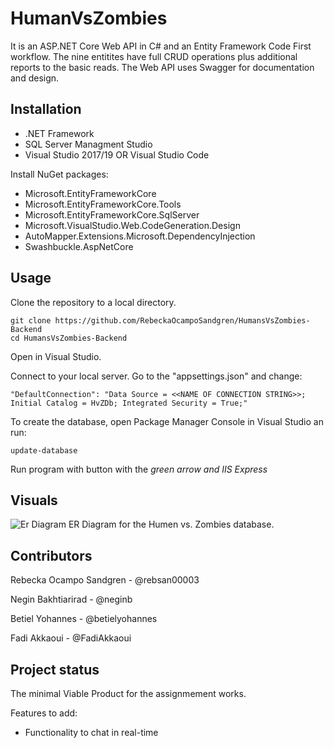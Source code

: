 # HumanVsZombies
It is an ASP.NET Core Web API in C# and an Entity Framework Code First workflow. The nine entitites have full CRUD operations plus additional reports to the basic reads. The Web API uses Swagger for documentation and design.

## Installation

* .NET Framework
* SQL Server Managment Studio
* Visual Studio 2017/19 OR Visual Studio Code

Install NuGet packages:

- Microsoft.EntityFrameworkCore 
- Microsoft.EntityFrameworkCore.Tools
- Microsoft.EntityFrameworkCore.SqlServer
- Microsoft.VisualStudio.Web.CodeGeneration.Design
- AutoMapper.Extensions.Microsoft.DependencyInjection
- Swashbuckle.AspNetCore

## Usage

Clone the repository to a local directory.

    git clone https://github.com/RebeckaOcampoSandgren/HumansVsZombies-Backend
    cd HumansVsZombies-Backend

Open in Visual Studio.

Connect to your local server. Go to the "appsettings.json" and change:

    "DefaultConnection": "Data Source = <<NAME OF CONNECTION STRING>>; Initial Catalog = HvZDb; Integrated Security = True;"

To create the database, open Package Manager Console in Visual Studio an run:

    update-database

Run program with button with the *green arrow and IIS Express*

## Visuals
![Er Diagram](/Diagram/ER-Diagram-HvZ-Database.png)
ER Diagram for the Humen vs. Zombies database.

## Contributors

Rebecka Ocampo Sandgren - @rebsan00003

Negin Bakhtiarirad - @neginb

Betiel Yohannes - @betielyohannes

Fadi Akkaoui - @FadiAkkaoui

## Project status

The minimal Viable Product for the assignmement works.

Features to add:
* Functionality to chat in real-time
